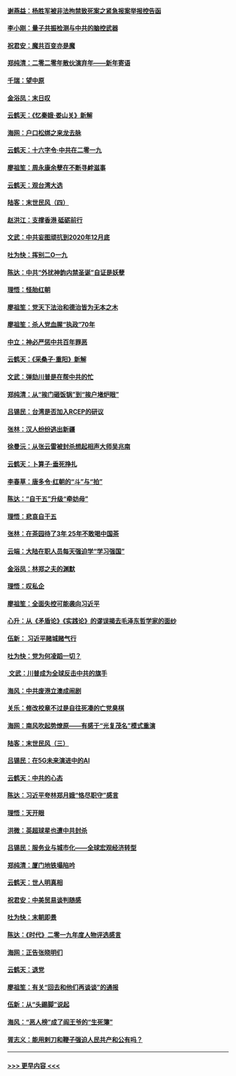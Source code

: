 #### [谢燕益：杨胜军被非法拘禁致死案之紧急报案举报控告函](../pages/nsc993/n11756134.md?t=01020344) 
#### [李小刚：量子共振检测与中共的脑控武器](../pages/nsc993/n11754518.md?t=01020344) 
#### [祝君安：魔共百变亦是魔](../pages/nsc993/n11754469.md?t=01020344) 
#### [郑纯清：二零二零年散伙演弃年——新年寄语](../pages/nsc993/n11754195.md?t=01020344) 
#### [千瑞：望中原](../pages/nsc993/n11754159.md?t=01020344) 
#### [金浴凤：末日叹](../pages/nsc993/n11752359.md?t=01020344) 
#### [云鹤天：《忆秦娥‧娄山关》新解](../pages/nsc993/n11752348.md?t=01020344) 
#### [海网：户口松绑之来龙去脉](../pages/nsc993/n11752328.md?t=01020344) 
#### [云鹤天：十六字令‧中共在二零一九](../pages/nsc993/n11752305.md?t=01020344) 
#### [廖祖笙：周永康余孽在不断寻衅滋事](../pages/nsc993/n11751013.md?t=01020344) 
#### [云鹤天：观台湾大选](../pages/nsc993/n11751007.md?t=01020344) 
#### [陆客：末世民风（四）](../pages/nsc993/n11749203.md?t=01020344) 
#### [赵洪江：支撑香港 砥砺前行](../pages/nsc993/n11748482.md?t=01020344) 
#### [文武：中共妄图顽抗到2020年12月底](../pages/nsc993/n11748446.md?t=01020344) 
#### [吐为快：挥别二O一九](../pages/nsc993/n11748411.md?t=01020344) 
#### [陈达：中共“外扰神韵内禁圣诞”自证是妖孽](../pages/nsc993/n11748226.md?t=01020344) 
#### [理悟：怪胎红朝](../pages/nsc993/n11748206.md?t=01020344) 
#### [廖祖笙：党天下法治和德治皆为无本之木](../pages/nsc993/n11748135.md?t=01020344) 
#### [廖祖笙：杀人党血腥“执政”70年](../pages/nsc993/n11745144.md?t=01020344) 
#### [中立：神必严惩中共百年罪恶](../pages/nsc993/n11744970.md?t=01020344) 
#### [云鹤天：《采桑子‧重阳》新解](../pages/nsc993/n11744948.md?t=01020344) 
#### [文武：弹劾川普是在帮中共的忙](../pages/nsc993/n11744758.md?t=01020344) 
#### [郑纯清：从“挨门砸饭锅”到“挨户堵炉眼”](../pages/nsc993/n11744745.md?t=01020344) 
#### [吕锡民：台湾是否加入RCEP的研议](../pages/nsc993/n11744701.md?t=01020344) 
#### [张林：汉人纷纷逃出新疆](../pages/nsc993/n11743530.md?t=01020344) 
#### [徐曼沅：从张云雷被封杀想起相声大师吴兆南](../pages/nsc993/n11741816.md?t=01020344) 
#### [云鹤天：卜算子‧垂死挣扎](../pages/nsc993/n11739956.md?t=01020344) 
#### [李春草：唐多令‧红朝的“斗”与“拍”](../pages/nsc993/n11739830.md?t=01020344) 
#### [陈达：“自干五”升级“牵妨母”](../pages/nsc993/n11739724.md?t=01020344) 
#### [理悟：悲哀自干五](../pages/nsc993/n11739547.md?t=01020344) 
#### [张林：在茶园待了3年 25年不敢喝中国茶](../pages/nsc993/n11739240.md?t=01020344) 
#### [云端：大陆在职人员每天强迫学“学习强国”](../pages/nsc993/n11738735.md?t=01020344) 
#### [金浴凤：林郑之夫的渊默](../pages/nsc993/n11737735.md?t=01020344) 
#### [理悟：叹私企](../pages/nsc993/n11737715.md?t=01020344) 
#### [廖祖笙：全面失控可能袭向习近平](../pages/nsc993/n11737704.md?t=01020344) 
#### [心升：从《矛盾论》《实践论》的谬误揭去毛泽东哲学家的面纱](../pages/nsc993/n11736962.md?t=01020344) 
#### [伍新： 习近平赌城赌气行](../pages/nsc993/n11736929.md?t=01020344) 
#### [吐为快：党为何凌蹈一切？](../pages/nsc993/n11736915.md?t=01020344) 
#### [ 文武：川普成为全球反击中共的旗手](../pages/nsc993/n11736882.md?t=01020344) 
#### [海风：中共废港立澳成闹剧](../pages/nsc993/n11735857.md?t=01020344) 
#### [关乐：修改校章不过是自往死凑的亡党臭棋](../pages/nsc993/n11735097.md?t=01020344) 
#### [海网：南风吹起势燎原——有感于“光复茂名”模式重演](../pages/nsc993/n11732308.md?t=01020344) 
#### [陆客：末世民风（三）](../pages/nsc993/n11732211.md?t=01020344) 
#### [吕锡民：在5G未来演进中的AI](../pages/nsc993/n11730010.md?t=01020344) 
#### [云鹤天：中共的心态](../pages/nsc993/n11729906.md?t=01020344) 
#### [陈达：习近平夸林郑月娥“恪尽职守”感言](../pages/nsc993/n11729881.md?t=01020344) 
#### [理悟：天开眼](../pages/nsc993/n11729699.md?t=01020344) 
#### [洪微：英超球星也遭中共封杀](../pages/nsc993/n11727243.md?t=01020344) 
#### [吕锡民：服务业与城市化——全球宏观经济转型](../pages/nsc993/n11725845.md?t=01020344) 
#### [郑纯清：厦门地铁塌陷吟](../pages/nsc993/n11725813.md?t=01020344) 
#### [云鹤天：世人明真相](../pages/nsc993/n11725621.md?t=01020344) 
#### [祝君安：中美贸易谈判随感](../pages/nsc993/n11725609.md?t=01020344) 
#### [吐为快：末朝即景](../pages/nsc993/n11723365.md?t=01020344) 
#### [陈达：《时代》二零一九年度人物评选感言](../pages/nsc993/n11723337.md?t=01020344) 
#### [海网：正告张晓明们](../pages/nsc993/n11723228.md?t=01020344) 
#### [云鹤天：退党](../pages/nsc993/n11723056.md?t=01020344) 
#### [廖祖笙：有关“回去和他们再谈谈”的通报](../pages/nsc993/n11722442.md?t=01020344) 
#### [伍新：从“头踢脚”说起](../pages/nsc993/n11722429.md?t=01020344) 
#### [海风：“恶人榜”成了阎王爷的“生死簿”](../pages/nsc993/n11722272.md?t=01020344) 
#### [胥志义：能用剌刀和鞭子强迫人民共产和公有吗？](../pages/nsc993/n11720569.md?t=01020344) 

----
#### [ >>> 更早内容 <<< ](../indexes/nsc993-earlier.md)
